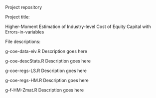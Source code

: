 Project repository


Project title:

Higher-Moment Estimation of Industry-level Cost of Equity Capital with Errors-in-variables


File descriptions:

g-coe-data-eiv.R
Description goes here

g-coe-descStats.R
Description goes here

g-coe-regs-LS.R
Description goes here

g-coe-regs-HM.R
Description goes here

g-f-HM-Zmat.R
Description goes here

